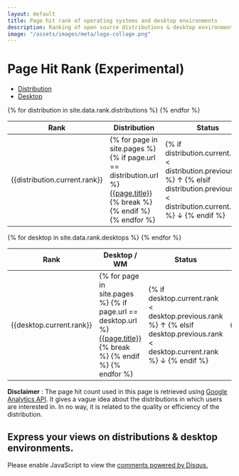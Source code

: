 ```yaml
--- 
layout: default
title: Page hit rank of operating systems and desktop environments
description: Ranking of open source distributions & desktop environments, based on the number of page hits each distribution & desktop environment received in prevoius month.
image: "/assets/images/meta/logo-collage.png"
---
```

<div class="distribution">
    <h1>Page Hit Rank (Experimental)</h1>
    <div class="row">
        <div class="col-md-8 order-md-1">
            <ul class="nav nav-tabs" id="myTab" role="tablist">
                <li class="nav-item">
                    <a class="nav-link active" id="distribution-tab" data-toggle="tab" href="#distribution" role="tab" aria-controls="nav-distribution" aria-selected="true">Distribution</a>
                </li>
                <li class="nav-item">
                    <a class="nav-link" id="desktop-tab" data-toggle="tab" href="#desktop" role="tab" aria-controls="nav-desktop" aria-selected="false">Desktop</a>
                </li>
            </ul>
            <div class="tab-content" id="nav-tabContent">
            <table role="tabpanel" class="table table-sm tab-pane fade show active" id="distribution">
                <thead>
                    <tr>
                        <th>Rank</th>
                        <th>Distribution</th>
                        <th>Status</th>
                        <th class="text-right">Page Views</th>
                    </tr>
                </thead>
                <tbody>
                    {% for distribution in site.data.rank.distributions %}
                    <tr>
                        <td>{{distribution.current.rank}}</td>
                        <td>
                            {% for page in site.pages %}
                                {% if page.url == distribution.url %}
                                    <a href="{{page.url}}">{{page.title}}</a>
                                    {% break %}
                                {% endif %}
                            {% endfor %}
                        </td>
                        <td>
                            {% if distribution.current.rank < distribution.previous.rank %}
                            <span title="Previous rank {{distribution.previous.rank}}" class="text-success"> &uarr;</span>
                            {% elsif distribution.previous.rank < distribution.current.rank %}
                            <span title="Previous rank {{distribution.previous.rank}}" class="text-danger"> &darr;</span>
                            {% endif %}
                        </td>
                        <td class="text-right">{{distribution.current.count}}</td>
                    </tr>
                    {% endfor %}
                </tbody>
            </table>
            <table role="tabpanel" class="table table-sm tab-pane fade" id="desktop">
                <thead>
                    <tr>
                        <th>Rank</th>
                        <th>Desktop / WM</th>
                        <th>Status</th>
                        <th class="text-right">Page Views</th>
                    </tr>
                </thead>
                <tbody>
                    {% for desktop in site.data.rank.desktops %}
                    <tr>
                        <td>{{desktop.current.rank}}</td>
                        <td>
                            {% for page in site.pages %}
                                {% if page.url == desktop.url %}
                                    <a href="{{page.url}}">{{page.title}}</a>
                                    {% break %}
                                {% endif %}
                            {% endfor %}
                        </td>
                        <td>
                            {% if desktop.current.rank < desktop.previous.rank %}
                            <span title="Previous rank {{distribution.previous.rank}}" class="text-success"> &uarr;</span>
                            {% elsif desktop.previous.rank < desktop.current.rank %}
                            <span title="Previous rank {{distribution.previous.rank}}" class="text-danger"> &darr;</span>
                            {% endif %}
                        </td>
                        <td class="text-right">{{desktop.current.count}}</td>
                    </tr>
                    {% endfor %}
                </tbody>
            </table>
            </div>
        </div>
        <div class="col-md-2 order-md-0"></div>
        <div class="col-md-2 order-md-2"></div>
    </div>
    <script async src="https://pagead2.googlesyndication.com/pagead/js/adsbygoogle.js"></script>
    <!-- post body2 -->
    <ins class="adsbygoogle"
         style="display:block"
         data-ad-client="ca-pub-6380671811722843"
         data-ad-slot="9117305104"
         data-ad-format="auto"
         data-full-width-responsive="true"></ins>
    <script>
         (adsbygoogle = window.adsbygoogle || []).push({});
    </script>
    <div class="alert alert-info">
        <strong>Disclaimer</strong> : The page hit count used in this page is retrieved using <a href="https://developers.google.com/analytics/">Google Analytics API</a>. It gives a vague idea about the distributions in which users are interested in. In no way, it is related to the quality or efficiency of the distribution. 
    </div>
    <h2>Express your views on distributions & desktop environments.</h2>
    <div id="disqus_thread"></div>
        <script>
            (function() {
                var d = document, s = d.createElement('script');
                s.src = 'https://theopensourcefeed.disqus.com/embed.js';
                s.setAttribute('data-timestamp', +new Date());
                (d.head || d.body).appendChild(s);
            })();
        </script>
    <noscript>Please enable JavaScript to view the <a href="https://disqus.com/?ref_noscript">comments powered by Disqus.</a></noscript>
</div>
